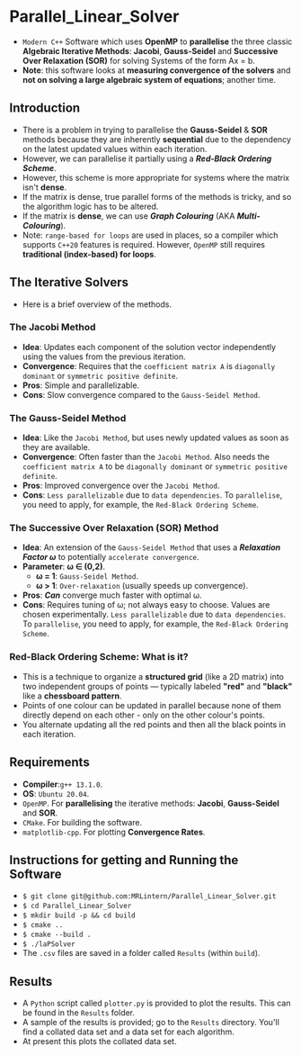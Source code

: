 # Parallel_Linear_Solver
* `Modern C++` Software which uses __OpenMP__ to __parallelise__ the three classic __Algebraic Iterative Methods__: __Jacobi__, __Gauss-Seidel__ and __Successive Over Relaxation (SOR)__ for solving Systems of the form Ax = b.
* __Note__: this software looks at __measuring convergence of the solvers__ and __not on solving a large algebraic system of equations__; another time.

## Introduction
* There is a problem in trying to parallelise the __Gauss-Seidel__ & __SOR__ methods because they are inherently __sequential__ due to the dependency on the latest updated values within each iteration.
* However, we can parallelise it partially using a ___Red-Black Ordering Scheme___.
* However, this scheme is more appropriate for systems where the matrix isn't __dense__.
* If the matrix is dense, true parallel forms of the methods is tricky, and so the algorithm logic has to be altered.
* If the matrix is __dense__, we can use ___Graph Colouring___ (AKA ___Multi-Colouring___).
* Note: `range-based for loops` are used in places, so a compiler which supports `C++20` features is required. However, `OpenMP` still requires __traditional (index-based) for loops__.

## The Iterative Solvers
* Here is a brief overview of the methods.

### The Jacobi Method
* __Idea__: Updates each component of the solution vector independently using the values from the previous iteration.
* __Convergence__: Requires that the `coefficient matrix A` is `diagonally dominant` or `symmetric positive definite`.
* __Pros__: Simple and parallelizable.
* __Cons__: Slow convergence compared to the `Gauss-Seidel Method`.
  
### The Gauss-Seidel Method
* __Idea__: Like the `Jacobi Method`, but uses newly updated values as soon as they are available.
* __Convergence__: Often faster than the `Jacobi Method`. Also needs the `coefficient matrix A` to be `diagonally dominant` or `symmetric positive definite`.
* __Pros__: Improved convergence over the `Jacobi Method`.
* __Cons__: `Less parallelizable` due to `data dependencies`. To `parallelise`, you need to apply, for example, the `Red-Black Ordering Scheme`.
  
### The Successive Over Relaxation (SOR) Method
* __Idea__: An extension of the `Gauss-Seidel Method` that uses a ___Relaxation Factor ω___ to potentially `accelerate convergence`.
* __Parameter__: __ω ∈ (0,2)__.
    * __ω = 1__: `Gauss-Seidel Method`.
    * __ω > 1__: `Over-relaxation` (usually speeds up convergence).
* __Pros__: ___Can___ converge much faster with optimal ω.
* __Cons__: Requires tuning of ω; not always easy to choose. Values are chosen experimentally. `Less parallelizable` due to `data dependencies`. To `parallelise`, you need to apply, for example, the `Red-Black Ordering Scheme`.
  
### Red-Black Ordering Scheme: What is it?
* This is a technique to organize a __structured grid__ (like a 2D matrix) into two independent groups of points — typically labeled __"red"__ and __"black"__ like a __chessboard pattern__.
* Points of one colour can be updated in parallel because none of them directly depend on each other - only on the other colour's points.
* You alternate updating all the red points and then all the black points in each iteration.


## Requirements
* __Compiler__:`g++ 13.1.0`. 
* __OS__: `Ubuntu 20.04`.
* `OpenMP`. For __parallelising__ the iterative methods: __Jacobi__, __Gauss-Seidel__ and __SOR__.
* `CMake`. For building the software.
* `matplotlib-cpp`. For plotting __Convergence Rates__.

## Instructions for getting and Running the Software
* `$ git clone git@github.com:MRLintern/Parallel_Linear_Solver.git`
* `$ cd Parallel_Linear_Solver`
* `$ mkdir build -p && cd build`
* `$ cmake ..`
* `$ cmake --build .`
* `$ ./laPSolver`
* The `.csv` files are saved in a folder called `Results` (within `build`).

## Results
* A `Python` script called `plotter.py` is provided to plot the results. This can be found in the `Results` folder.
* A sample of the results is provided; go to the `Results` directory. You'll find a collated data set and a data set for each algorithm.
* At present this plots the collated data set.

